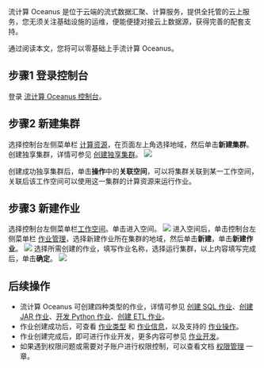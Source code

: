 流计算 Oceanus 是位于云端的流式数据汇聚、计算服务，提供全托管的云上服务，您无须关注基础设施的运维，便能便捷对接云上数据源，获得完善的配套支持。

通过阅读本文，您将可以零基础上手流计算 Oceanus。

## 步骤1 登录控制台
登录  [流计算 Oceanus 控制台](https://console.cloud.tencent.com/oceanus/job)。

## 步骤2 新建集群
选择控制台左侧菜单栏 [计算资源](https://console.cloud.tencent.com/oceanus/cluster)，在页面左上角选择地域，然后单击**新建集群**。创建独享集群，详情可参见 [创建独享集群](https://cloud.tencent.com/document/product/849/48298)。
![](https://qcloudimg.tencent-cloud.cn/raw/cd2607397d9db748c92d7bce932a58bf.png)

创建成功独享集群后，单击**操作**中的**关联空间**，可以将集群关联到某一工作空间，关联后该工作空间可以使用这一集群的计算资源来运行作业。

## 步骤3 新建作业
选择控制台左侧菜单栏[工作空间](https://console.cloud.tencent.com/oceanus/workspace)。单击进入空间。
![](https://qcloudimg.tencent-cloud.cn/raw/893c0135a7c946d48a68969c3565ec76.png)
进入空间后，单击控制台左侧菜单栏 [作业管理](https://console.cloud.tencent.com/oceanus/job)，选择新建作业所在集群的地域，然后单击**新建**，单击**新建作业**。
![](https://qcloudimg.tencent-cloud.cn/raw/ca8b2b050fe9716bcc68701e10ec3abb.png)
选择所需创建的作业，填写作业名称，选择运行集群，以上内容填写完成后，单击**确定**。
![](https://qcloudimg.tencent-cloud.cn/raw/035138a51db138d1bd7c4523ecf6fee6.png)

## 后续操作
- 流计算 Oceanus 可创建四种类型的作业，详情可参见 [创建 SQL 作业](https://cloud.tencent.com/document/product/849/48301)、[创建 JAR 作业](https://cloud.tencent.com/document/product/849/48300)、[开发 Python 作业](https://cloud.tencent.com/document/product/849/70714)、[创建 ETL 作业](https://cloud.tencent.com/document/product/849/57853)。
- 作业创建成功后，可查看 [作业类型](https://cloud.tencent.com/document/product/849/59421) 和 [作业信息](https://cloud.tencent.com/document/product/849/48286)，以及支持的 [作业操作](https://cloud.tencent.com/document/product/849/48289)。
- 作业创建完成后，即可进行作业开发，更多内容可参见 [作业开发](https://cloud.tencent.com/document/product/849/59419)。
- 如果遇到权限问题或需要对子账户进行权限控制，可以查看文档 [权限管理](https://cloud.tencent.com/document/product/849/70605) 一章。
